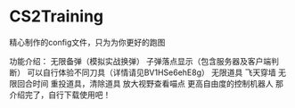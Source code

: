 # CS2Training
精心制作的config文件，只为为你更好的跑图
  
功能介绍：
  无限备弹（模拟实战换弹）
  子弹落点显示（包含服务器及客户端判断）
  可以自行体验不同刀具（详情请见BV1HSe6ehE8g）
  无限道具
  飞天穿墙
  无限回合时间
  重投道具，清除道具
  放大视野查看喵点
  更高自由度的控制机器人
那介绍完了，自行下载使用吧！